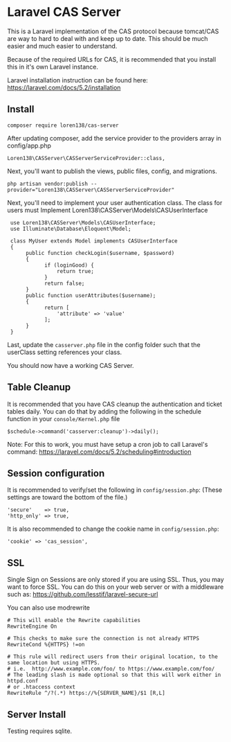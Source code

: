 # Laravel CAS Server

This is a Laravel implementation of the CAS protocol because tomcat/CAS are way to
hard to deal with and keep up to date.  This should be much easier and much easier
to understand.

Because of the required URLs for CAS, it is recommended that you install this
in it's own Laravel instance.

Laravel installation instruction can be found here:
https://laravel.com/docs/5.2/installation

## Install

    composer require loren138/cas-server

After updating composer, add the service provider to the providers array in config/app.php

    Loren138\CASServer\CASServerServiceProvider::class,

Next, you'll want to publish the views, public files, config, and migrations.

    php artisan vendor:publish --provider="Loren138\CASServer\CASServerServiceProvider"

Next, you'll need to implement your user authentication class.
The class for users must Implement Loren138\CASServer\Models\CASUserInterface

     use Loren138\CASServer\Models\CASUserInterface;
     use Illuminate\Database\Eloquent\Model;

     class MyUser extends Model implements CASUserInterface
     {
          public function checkLogin($username, $password)
          {
                if (loginGood) {
                    return true;
                }
                return false;
          }
          public function userAttributes($username);
          {
                return [
                    'attribute' => 'value'
                ];
          }
     }

Last, update the ``casserver.php`` file in the config folder such that the userClass 
setting references your class.

You should now have a working CAS Server.

## Table Cleanup

It is recommended that you have CAS cleanup the authentication and ticket tables daily.
You can do that by adding the following in the schedule function in your
``console/Kernel.php`` file

    $schedule->command('casserver:cleanup')->daily();
    
Note: For this to work, you must have setup a cron job to call Laravel's command:
https://laravel.com/docs/5.2/scheduling#introduction

## Session configuration

It is recommended to verify/set the following in ``config/session.php``:
(These settings are toward the bottom of the file.)

    'secure'    => true,
    'http_only' => true,

It is also recommended to change the cookie name in ``config/session.php``:

    'cookie' => 'cas_session',

## SSL

Single Sign on Sessions are only stored if you are using SSL.
Thus, you may want to force SSL.  You can do this on your web
server or with a middleware such as: https://github.com/lesstif/laravel-secure-url

You can also use modrewrite

    # This will enable the Rewrite capabilities
    RewriteEngine On

    # This checks to make sure the connection is not already HTTPS
    RewriteCond %{HTTPS} !=on

    # This rule will redirect users from their original location, to the same location but using HTTPS.
    # i.e.  http://www.example.com/foo/ to https://www.example.com/foo/
    # The leading slash is made optional so that this will work either in httpd.conf
    # or .htaccess context
    RewriteRule ^/?(.*) https://%{SERVER_NAME}/$1 [R,L]

## Server Install

Testing requires sqlite.